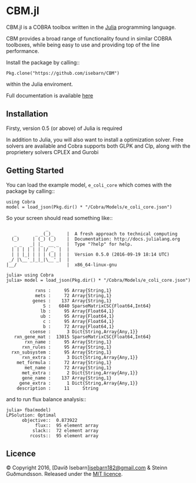 # CBM.jl

CBM.jl is a COBRA toolbox written in the [Julia](http://julialang.org/downloads/) programming language.

CBM provides a broad range of functionality found in similar COBRA toolboxes, while being easy to use and providing top of the line performance.

Install the package by calling:: 

	Pkg.clone("https://github.com/isebarn/CBM")

within the Julia enviroment.

Full documentation is available [here](http://cbm.readthedocs.io/en/latest/index.html)

## Installation
Firsty, version 0.5 (or above) of Julia is required

In addition to Julia, you will also want to install a optimization solver. Free solvers are available and Cobra supports both GLPK and Clp, along with the proprietery solvers CPLEX and Gurobi

## Getting Started


You can load the example model, ``e_coli_core`` which comes with the package by calling::

	using Cobra
	model = load_json(Pkg.dir() * "/Cobra/Models/e_coli_core.json")

So your screen should read something like::

	               _
	   _       _ _(_)_     |  A fresh approach to technical computing
	  (_)     | (_) (_)    |  Documentation: http://docs.julialang.org
	   _ _   _| |_  __ _   |  Type "?help" for help.
	  | | | | | | |/ _` |  |
	  | | |_| | | | (_| |  |  Version 0.5.0 (2016-09-19 18:14 UTC)
	 _/ |\__'_|_|_|\__'_|  |  
	|__/                   |  x86_64-linux-gnu

	julia> using Cobra
	julia> model = load_json(Pkg.dir() * "/Cobra/Models/e_coli_core.json")

	           rxns :     95 Array{String,1}
	           mets :     72 Array{String,1}
	          genes :    137 Array{String,1}
	              S :   6840 SparseMatrixCSC{Float64,Int64}
	             lb :     95 Array{Float64,1}
	             ub :     95 Array{Float64,1}
	              c :     95 Array{Float64,1}
	              b :     72 Array{Float64,1}
	         csense :      3 Dict{String,Array{Any,1}}
	   rxn_gene_mat :  13015 SparseMatrixCSC{Float64,Int64}
	       rxn_name :     95 Array{String,1}
	      rxn_rules :     95 Array{String,1}
	  rxn_subsystem :     95 Array{String,1}
	      rxn_extra :      3 Dict{String,Array{Any,1}}
	    met_formula :     72 Array{String,1}
	       met_name :     72 Array{String,1}
	      met_extra :      2 Dict{String,Array{Any,1}}
	      gene_name :    137 Array{String,1}
	     gene_extra :      1 Dict{String,Array{Any,1}}
	    description :     11     String

and to run flux balance analysis::

	julia> fba(model)
	LPSolution: Optimal
	      objective::  0.873922
	           flux::  95 element array
	          slack::  72 element array
	         rcosts::  95 element array


## Licence

© Copyright 2016, [Davíð Isebarn]<isebarn182@gmail.com> & Steinn Guðmundsson. Released under the [MIT licence](https://github.com/helpers/helper-copyright/blob/master/LICENSE).